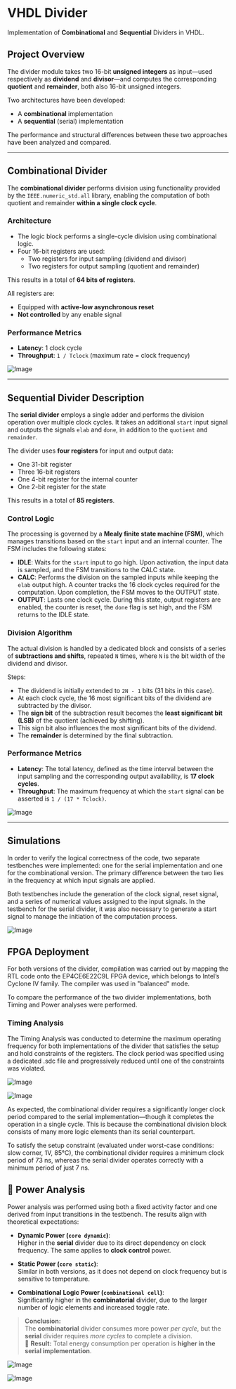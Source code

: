 # VHDL Divider

Implementation of **Combinational** and **Sequential** Dividers in VHDL.

## Project Overview

The divider module takes two 16-bit **unsigned integers** as input—used respectively as **dividend** and **divisor**—and computes the corresponding **quotient** and **remainder**, both also 16-bit unsigned integers.

Two architectures have been developed:
- A **combinational** implementation
- A **sequential** (serial) implementation

The performance and structural differences between these two approaches have been analyzed and compared.

---

## Combinational Divider

The **combinational divider** performs division using functionality provided by the `IEEE.numeric_std.all` library, enabling the computation of both quotient and remainder **within a single clock cycle**.

### Architecture

- The logic block performs a single-cycle division using combinational logic.
- Four 16-bit registers are used:
  - Two registers for input sampling (dividend and divisor)
  - Two registers for output sampling (quotient and remainder)

This results in a total of **64 bits of registers**.

All registers are:
- Equipped with **active-low asynchronous reset**
- **Not controlled** by any enable signal

### Performance Metrics

- **Latency**: 1 clock cycle
- **Throughput**: `1 / Tclock` (maximum rate = clock frequency)

![Image](https://github.com/user-attachments/assets/19e32720-f45a-40e1-b293-393ac2a04a86)


---

## Sequential Divider Description

The **serial divider** employs a single adder and performs the division operation over multiple clock cycles. It takes an additional `start` input signal and outputs the signals `elab` and `done`, in addition to the `quotient` and `remainder`.

The divider uses **four registers** for input and output data:
- One 31-bit register
- Three 16-bit registers
- One 4-bit register for the internal counter
- One 2-bit register for the state

This results in a total of **85 registers**.

### Control Logic

The processing is governed by a **Mealy finite state machine (FSM)**, which manages transitions based on the `start` input and an internal counter. The FSM includes the following states:

- **IDLE**: Waits for the `start` input to go high. Upon activation, the input data is sampled, and the FSM transitions to the CALC state.
- **CALC**: Performs the division on the sampled inputs while keeping the `elab` output high. A counter tracks the 16 clock cycles required for the computation. Upon completion, the FSM moves to the OUTPUT state.
- **OUTPUT**: Lasts one clock cycle. During this state, output registers are enabled, the counter is reset, the `done` flag is set high, and the FSM returns to the IDLE state.

### Division Algorithm

The actual division is handled by a dedicated block and consists of a series of **subtractions and shifts**, repeated `N` times, where `N` is the bit width of the dividend and divisor.

Steps:
- The dividend is initially extended to `2N - 1` bits (31 bits in this case).
- At each clock cycle, the 16 most significant bits of the dividend are subtracted by the divisor.
- The **sign bit** of the subtraction result becomes the **least significant bit (LSB)** of the quotient (achieved by shifting).
- This sign bit also influences the most significant bits of the dividend.
- The **remainder** is determined by the final subtraction.

### Performance Metrics

- **Latency**: The total latency, defined as the time interval between the input sampling and the corresponding output availability, is **17 clock cycles**.
- **Throughput**: The maximum frequency at which the `start` signal can be asserted is `1 / (17 * Tclock)`.

![Image](https://github.com/user-attachments/assets/6c295d93-eef5-4228-a08d-98c3b5b95c71)


---


## Simulations

In  order to verify the logical correctness of the code, two separate testbenches were implemented: one for the serial implementation and one for the combinational version. The primary difference between the two lies in the frequency at which input signals are applied.

Both testbenches include the generation of the clock signal, reset signal, and a series of numerical values assigned to the input signals. In the testbench for the serial divider, it was also necessary to generate a start signal to manage the initiation of the computation process.

![Image](https://github.com/user-attachments/assets/7faf81bd-5c0f-4a64-bd29-aeb7a1ac06dc)

## FPGA Deployment 

For both versions of the divider, compilation was carried out by mapping the RTL code onto the EP4CE6E22C9L FPGA device, which belongs to Intel’s Cyclone IV family. The compiler was used in "balanced" mode.

To compare the performance of the two divider implementations, both Timing and Power analyses were performed.

### Timing Analysis

The Timing Analysis was conducted to determine the maximum operating frequency for both implementations of the divider that satisfies the setup and hold constraints of the registers. The clock period was specified using a dedicated .sdc file and progressively reduced until one of the constraints was violated.

![Image](https://github.com/user-attachments/assets/85894cfb-09b6-4698-a4ae-1433c0b0ddfd)

![Image](https://github.com/user-attachments/assets/d210e0a6-c9df-4848-88d2-91645f58371c)

As expected, the combinational divider requires a significantly longer clock period compared to the serial implementation—though it completes the operation in a single cycle. This is because the combinational division block consists of many more logic elements than its serial counterpart.

To satisfy the setup constraint (evaluated under worst-case conditions: slow corner, 1V, 85°C), the combinational divider requires a minimum clock period of 73 ns, whereas the serial divider operates correctly with a minimum period of just 7 ns.


## 🔋 Power Analysis

Power analysis was performed using both a fixed activity factor and one derived from input transitions in the testbench. The results align with theoretical expectations:

- **Dynamic Power (`core dynamic`)**:  
  Higher in the **serial** divider due to its direct dependency on clock frequency. The same applies to **clock control** power.

- **Static Power (`core static`)**:  
  Similar in both versions, as it does not depend on clock frequency but is sensitive to temperature.

- **Combinational Logic Power (`combinational cell`)**:  
  Significantly higher in the **combinatorial** divider, due to the larger number of logic elements and increased toggle rate.

> **Conclusion:**  
> The **combinatorial** divider consumes more power *per cycle*, but the **serial** divider requires *more cycles* to complete a division.  
> 🧮 **Result:** Total energy consumption per operation is **higher in the serial implementation**.


![Image](https://github.com/user-attachments/assets/fb465116-1758-4952-8652-5963c4c1437a)

![Image](https://github.com/user-attachments/assets/94a7f03e-ac50-4a50-8e69-3a223eb11d57)
